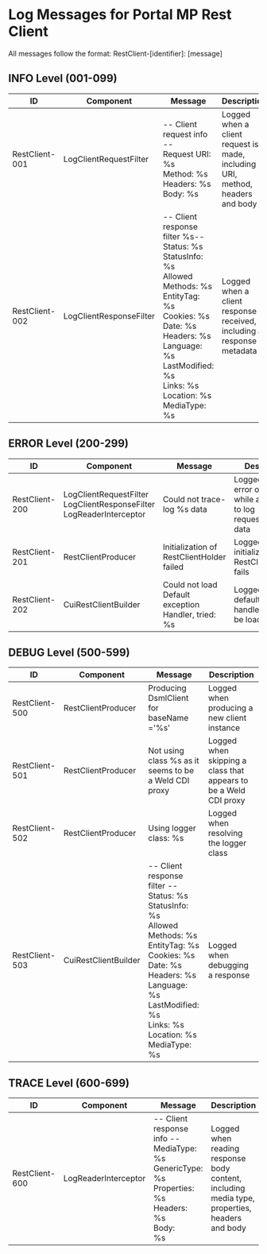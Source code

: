 # Log Messages for Portal MP Rest Client

All messages follow the format: RestClient-[identifier]: [message]

## INFO Level (001-099)

| ID | Component | Message | Description |
|----|-----------|---------|-------------|
| RestClient-001 | LogClientRequestFilter | -- Client request info --<br>Request URI: %s<br>Method: %s<br>Headers: %s<br>Body: %s | Logged when a client request is made, including URI, method, headers and body |
| RestClient-002 | LogClientResponseFilter | -- Client response filter %s--<br>Status: %s<br>StatusInfo: %s<br>Allowed Methods: %s<br>EntityTag: %s<br>Cookies: %s<br>Date: %s<br>Headers: %s<br>Language: %s<br>LastModified: %s<br>Links: %s<br>Location: %s<br>MediaType: %s | Logged when a client response is received, including all response metadata |

## ERROR Level (200-299)

| ID | Component | Message | Description |
|----|-----------|---------|-------------|
| RestClient-200 | LogClientRequestFilter<br>LogClientResponseFilter<br>LogReaderInterceptor | Could not trace-log %s data | Logged when an error occurs while attempting to log request/response data |
| RestClient-201 | RestClientProducer | Initialization of RestClientHolder failed | Logged when initialization of RestClientHolder fails |
| RestClient-202 | CuiRestClientBuilder | Could not load Default exception Handler, tried: %s | Logged when the default exception handler could not be loaded |

## DEBUG Level (500-599)

| ID | Component | Message | Description |
|----|-----------|---------|-------------|
| RestClient-500 | RestClientProducer | Producing DsmlClient for baseName ='%s' | Logged when producing a new client instance |
| RestClient-501 | RestClientProducer | Not using class %s as it seems to be a Weld CDI proxy | Logged when skipping a class that appears to be a Weld CDI proxy |
| RestClient-502 | RestClientProducer | Using logger class: %s | Logged when resolving the logger class |
| RestClient-503 | CuiRestClientBuilder | -- Client response filter --<br>Status: %s<br>StatusInfo: %s<br>Allowed Methods: %s<br>EntityTag: %s<br>Cookies: %s<br>Date: %s<br>Headers: %s<br>Language: %s<br>LastModified: %s<br>Links: %s<br>Location: %s<br>MediaType: %s | Logged when debugging a response |

## TRACE Level (600-699)

| ID | Component | Message | Description |
|----|-----------|---------|-------------|
| RestClient-600 | LogReaderInterceptor | -- Client response info --<br>MediaType: %s<br>GenericType: %s<br>Properties:<br>%s<br>Headers:<br>%s<br>Body:<br>%s | Logged when reading response body content, including media type, properties, headers and body |
